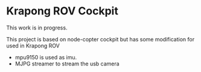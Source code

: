 # Krapong ROV Cockpit

This work is in progress.

This project is based on node-copter cockpit but has some modification for used in
Krapong ROV 

- mpu9150 is used as imu.
- MJPG streamer to stream the usb camera

